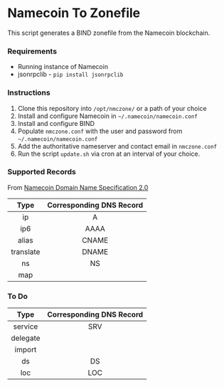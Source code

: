 # Namecoin To Zonefile

This script generates a BIND zonefile from the Namecoin blockchain.

### Requirements
- Running instance of Namecoin
- jsonrpclib - `pip install jsonrpclib`

### Instructions
1. Clone this repository into `/opt/nmczone/` or a path of your choice
2. Install and configure Namecoin in `~/.namecoin/namecoin.conf`
3. Install and configure BIND
4. Populate `nmczone.conf` with the user and password from `~/.namecoin/namecoin.conf`
5. Add the authoritative nameserver and contact email in `nmczone.conf`
6. Run the script `update.sh` via cron at an interval of your choice.

### Supported Records

From [Namecoin Domain Name Specification 2.0](http://wiki.namecoin.info/?title=Domain_Name_Specification_2.0)

| Type      | Corresponding DNS Record  |
|:---------:|:-------------------------:|
| ip 		| A							|
| ip6 		| AAAA						|
| alias 	| CNAME						|
| translate	| DNAME						|
| ns		| NS						|
| map		| 							|

### To Do

| Type      | Corresponding DNS Record  |
|:---------:|:-------------------------:|
| service 	| SRV						|
| delegate	| 							|
| import	| 							|
| ds		| DS						|
| loc 		| LOC						|
